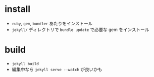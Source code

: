 # install
- `ruby`, `gem`, `bundler` あたりをインストール
- `jekyll/` ディレクトリで `bundle update` で必要な gem をインストール

# build
- `jekyll build`
- 編集中なら `jekyll serve --watch` が良いかも
